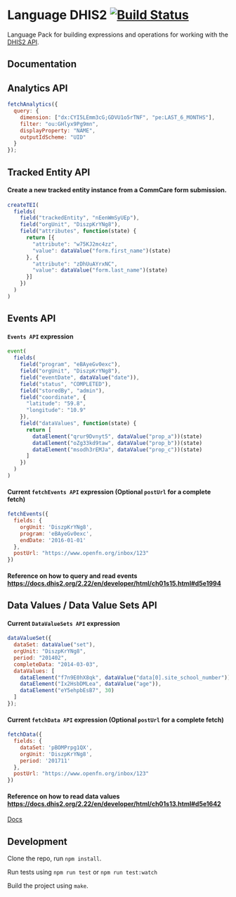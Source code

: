 Language DHIS2 [![Build Status](https://travis-ci.org/OpenFn/language-dhis2.svg?branch=master)](https://travis-ci.org/OpenFn/language-dhis2)
==============

Language Pack for building expressions and operations for working with
the [DHIS2 API](http://dhis2.github.io/dhis2-docs/master/en/developer/html/dhis2_developer_manual.html).

Documentation
-------------

## Analytics API
```js
fetchAnalytics({
  query: {
    dimension: ["dx:CYI5LEmm3cG;GDVU1o5rTNF", "pe:LAST_6_MONTHS"],
    filter: "ou:GHlyx9Pg9mn",
    displayProperty: "NAME",
    outputIdScheme: "UID"
  }
});
```

## Tracked Entity API

#### Create a new tracked entity instance from a CommCare form submission.
```js
createTEI(
  fields(
    field("trackedEntity", "nEenWmSyUEp"),
    field("orgUnit", "DiszpKrYNg8"),
    field("attributes", function(state) {
      return [{
        "attribute": "w75KJ2mc4zz",
        "value": dataValue("form.first_name")(state)
      }, {
        "attribute": "zDhUuAYrxNC",
        "value": dataValue("form.last_name")(state)
      }]
    })
  )
)
```

## Events API

#### `Events API` expression
```js
event(
  fields(
    field("program", "eBAyeGv0exc"),
    field("orgUnit", "DiszpKrYNg8"),
    field("eventDate", dataValue("date")),
    field("status", "COMPLETED"),
    field("storedBy", "admin"),
    field("coordinate", {
      "latitude": "59.8",
      "longitude": "10.9"
    }),
    field("dataValues", function(state) {
      return [
        dataElement("qrur9Dvnyt5", dataValue("prop_a"))(state)
        dataElement("oZg33kd9taw", dataValue("prop_b"))(state)
        dataElement("msodh3rEMJa", dataValue("prop_c"))(state)
      ]
    })
  )
)
```

#### Current `fetchEvents API` expression (Optional `postUrl` for a complete fetch)
```js
fetchEvents({
  fields: {
    orgUnit: 'DiszpKrYNg8',
    program: 'eBAyeGv0exc',
    endDate: '2016-01-01'
  },
  postUrl: "https://www.openfn.org/inbox/123"
})
```
#### Reference on how to query and read events https://docs.dhis2.org/2.22/en/developer/html/ch01s15.html#d5e1994

## Data Values / Data Value Sets API

#### Current `DataValueSets API` expression
```js
dataValueSet({
  dataSet: dataValue("set"),
  orgUnit: "DiszpKrYNg8",
  period: "201402",
  completeData: "2014-03-03",
  dataValues: [
    dataElement("f7n9E0hX8qk", dataValue("data[0].site_school_number")),
    dataElement("Ix2HsbDMLea", dataValue("age")),
    dataElement("eY5ehpbEsB7", 30)
  ]
});
```

#### Current `fetchData API` expression (Optional `postUrl` for a complete fetch)
```js
fetchData({
  fields: {
    dataSet: 'pBOMPrpg1QX',
    orgUnit: 'DiszpKrYNg8',
    period: '201711'
  },
  postUrl: "https://www.openfn.org/inbox/123"
})
```
#### Reference on how to read data values https://docs.dhis2.org/2.22/en/developer/html/ch01s13.html#d5e1642


[Docs](docs/index)


Development
-----------

Clone the repo, run `npm install`.

Run tests using `npm run test` or `npm run test:watch`

Build the project using `make`.
